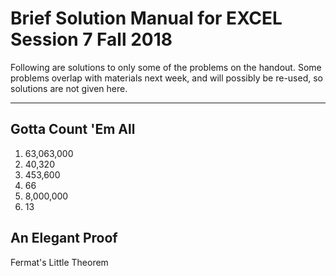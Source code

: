 # Brief Solution Manual for EXCEL Session 7 Fall 2018

Following are solutions to only some of the problems on the handout. Some problems overlap with materials next week, and will possibly be re-used, so solutions are not given here.

---

## Gotta Count 'Em All

1. 63,063,000
2. 40,320
3. 453,600
4. 66
5. 8,000,000
6. 13

## An Elegant Proof

Fermat's Little Theorem
